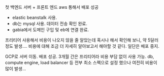 첫 백엔드 서버 + 프론트 엔드
aws 통해서 배포 성공
  - elastic beanstalk 사용.
  - db는 mysql 사용. 데이터 전송 확인 완료.
  - gabia에서 도메인 구입 및 eb에 연결 완료.

프리티어 사용해서 비용이 나오지 않을 줄 알았는데 혹시나 해서 확인해 보니, 약 5달러 정도 발생....
비용에 대해 조금 더 자세히 알아보고서 해야할 것 같다.
일단은 배포 중지.

GCP로 서버 이동. 배포 성공. 3개월 간은 프리티어라 비용 부담 없이 사용 가능.
db, compute engine, load balancer 등 전부 최소 스펙으로 설정 했으나 여전히 비용이 많이 발생...
